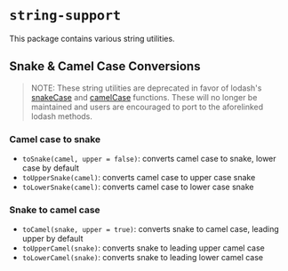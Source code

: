 # `string-support`
This package contains various string utilities.

## Snake & Camel Case Conversions
> NOTE: These string utilities are deprecated in favor of lodash's [snakeCase](https://lodash.com/docs/4.17.15#snakeCase) and [camelCase](https://lodash.com/docs/4.17.15#camelCase) functions.
> These will no longer be maintained and users are encouraged to port to the aforelinked lodash methods.

### Camel case to snake
* `toSnake(camel, upper = false)`: converts camel case to snake, lower case by default
* `toUpperSnake(camel)`: converts camel case to upper case snake
* `toLowerSnake(camel)`: converts camel case to lower case snake

### Snake to camel case
* `toCamel(snake, upper = true)`: converts snake to camel case, leading upper by default
* `toUpperCamel(snake)`: converts snake to leading upper camel case
* `toLowerCamel(snake)`: converts snake to leading lower camel case
